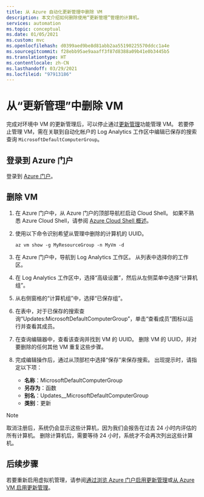 ```yaml
---
title: 从 Azure 自动化更新管理中删除 VM
description: 本文介绍如何删除使用“更新管理”管理的计算机。
services: automation
ms.topic: conceptual
ms.date: 01/05/2021
ms.custom: mvc
ms.openlocfilehash: d0399aed9be8d81abb2aa55190225570ddcc1a4e
ms.sourcegitcommit: f28ebb95ae9aaaff3f87d8388a09b41e0b3445b5
ms.translationtype: HT
ms.contentlocale: zh-CN
ms.lasthandoff: 03/29/2021
ms.locfileid: "97913186"
---
```

# <a name="remove-vms-from-update-management"></a>从“更新管理”中删除 VM

完成对环境中 VM 的更新管理后，可以停止通过[更新管理](overview.md)功能管理 VM。 若要停止管理 VM，需在关联到自动化帐户的 Log Analytics 工作区中编辑已保存的搜索查询 `MicrosoftDefaultComputerGroup`。

## <a name="sign-into-the-azure-portal"></a>登录到 Azure 门户

登录到 [Azure 门户](https://portal.azure.com)。

## <a name="to-remove-your-vms"></a>删除 VM

1. 在 Azure 门户中，从 Azure 门户的顶部导航栏启动 Cloud Shell。 如果不熟悉 Azure Cloud Shell，请参阅 [Azure Cloud Shell 概述](../../cloud-shell/overview.md)。

2. 使用以下命令识别希望从管理中删除的计算机的 UUID。

    ```azurecli
    az vm show -g MyResourceGroup -n MyVm -d
    ```

3. 在 Azure 门户中，导航到 Log Analytics 工作区。 从列表中选择你的工作区。

4. 在 Log Analytics 工作区中，选择“高级设置”，然后从左侧菜单中选择“计算机组”。

5. 从右侧窗格的“计算机组”中，选择“已保存组”。

6. 在表中，对于已保存的搜索查询“Updates:MicrosoftDefaultComputerGroup”，单击“查看成员”图标以运行并查看其成员。

7. 在查询编辑器中，查看该查询并找到 VM 的 UUID。 删除 VM 的 UUID，并对要删除的任何其他 VM 重复这些步骤。

8. 完成编辑操作后，通过从顶部栏中选择“保存”来保存搜索。 出现提示时，请指定以下项：

    * **名称**：MicrosoftDefaultComputerGroup
    * **另存为**：函数
    * **别名**：Updates__MicrosoftDefaultComputerGroup
    * **类别**：更新

>[!NOTE]
>取消注册后，系统仍会显示这些计算机，因为我们会报告在过去 24 小时内评估的所有计算机。 删除计算机后，需要等待 24 小时，系统才不会再次列出这些计算机。

## <a name="next-steps"></a>后续步骤

若要重新启用虚拟机管理，请参阅[通过浏览 Azure 门户启用更新管理](enable-from-portal.md)或[从 Azure VM 启用更新管理](enable-from-vm.md)。